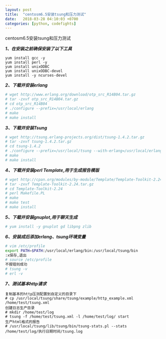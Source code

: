 ```yaml
---
layout: post
title:  "centosm6.5安装tsung和压力测试"
date:   2018-03-28 04:10:03 +0700
categories: [python, codefights]
---
```


centosm6.5安装tsung和压力测试

**_1、在安装之前确保安装了以下工具_**


    yum install gcc -y
    yum install perl -y
    yum install unixODBC
    yum install unixODBC-devel
    yum install -y ncurses-devel

**_2、下载并安装erlang_**

```bash
# wget http://www.erlang.org/download/otp_src_R14B04.tar.gz
# tar -zxvf otp_src_R14B04.tar.gz
# cd otp_src_R14B04
# ./configure --prefix=/usr/local/erlang
# make
# make install
```

**_3、下载并安装Tsung_**

```bash
# wget http://tsung.erlang-projects.org/dist/tsung-1.4.2.tar.gz
# tar -zxvf tsung-1.4.2.tar.gz
# cd tsung-1.4.2
# ./configure --prefix=/usr/local/tsung --with-erlang=/usr/local/erlang
# make
# make install
```

**_4、下载并安装perl Template,用于生成报告模版_**

```bash
# wget http://cpan.org/modules/by-module/Template/Template-Toolkit-2.24.tar.gz
# tar -zxvf Template-Toolkit-2.24.tar.gz
# cd Template-Toolkit-2.24
# perl Makefile.PL
# make
# make test
# make install
```

**_5、下载并安装gnuplot,用于聊天生成_**

```bash
# yum install -y gnuplot gd libpng zlib
```

**_6、安装成后添加erlang、tsung环境变量_**

```bash
# vim /etc/profile
export PATH=$PATH:/usr/local/erlang/bin:/usr/local/tsung/bin
:x保存,退出
# source /etc/profile
不报错则成功
# tsung -v
# erl -v
```

**_7、测试基本http请求_**

```
复制基本的http压测配置到自定义的目录下
# cp /usr/local/tsung/share/tsung/example/http_example.xml /home/test/tsung.xml
创建日志生产目录
# mkdir /home/test/log
# tsung -f /home/test/tsung.xml -l /home/test/log/ start
生产html格式的报告
# /usr/local/tsung/lib/tsung/bin/tsung-stats.pl --stats /home/test/log/执行日期时间/tsung.log
```

